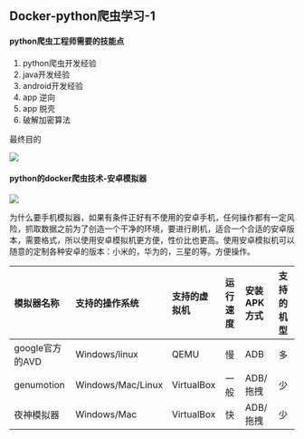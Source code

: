 ## Docker-python爬虫学习-1

#### python爬虫工程师需要的技能点

1. python爬虫开发经验
2. java开发经验
3. android开发经验
4. app 逆向
5. app 脱壳
6. 破解加密算法

最终目的

![](https://idig8.com/wp-content/uploads/2019/06/11223715-d356a52d25e17a9b.png)



#### python的docker爬虫技术-安卓模拟器

![](https://idig8.com/wp-content/uploads/2019/06/11223715-2890c82317b2b85f.png)



为什么要手机模拟器，如果有条件正好有不使用的安卓手机，任何操作都有一定风险，抓取数据之前为了创造一个干净的环境，要进行刷机，适合一个合适的安卓版本，需要格式，所以使用安卓模拟机更方便，性价比也更高。使用安卓模拟机可以随意的定制各种安卓的版本：小米的，华为的，三星的等。方便操作。



| 模拟器名称      | 支持的操作系统    | 支持的虚拟机 | 运行速度 | 安装APK方式 | 支持的机型 |
| :-------------- | :---------------- | :----------- | :------- | :---------- | :--------- |
| google官方的AVD | Windows/linux     | QEMU         | 慢       | ADB         | 多         |
| genumotion      | Windows/Mac/Linux | VirtualBox   | 一般     | ADB/拖拽    | 少         |
| 夜神模拟器      | Windows/Mac       | VirtualBox   | 快       | ADB/拖拽    | 少         |

